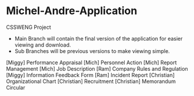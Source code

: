 # Michel-Andre-Application
CSSWENG Project

- Main Branch will contain the final version of the application for easier viewing and download.
- Sub Branches will be previous versions to make viewing simple.

[Miggy] Performance Appraisal
[Mich] Personnel Action
[Mich] Report Management
[Mich] Job Description
[Ram] Company Rules and Regulation
[Miggy] Information Feedback Form
[Ram] Incident Report
[Christian] Organizational Chart
[Christian] Recruitment
[Christian] Memorandum Circular
